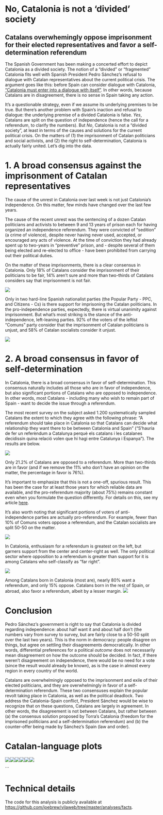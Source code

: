No, Catalonia is not a ‘divided’ society
================

## Catalans overwhemingly oppose imprisonment for their elected representatives and favor a self-determination referendum

The Spanish Government has been making a concerted effort to depict
Catalonia as a divided society. The notion of a “divided” or
“fragmented” Catalonia fits well with Spanish President Pedro
Sánchez’s refusal to dialogue with Catalan representatives about the
current political crisis. The argument goes like this: before Spain can
consider dialogue with Catalonia, [“Catalonia must enter into a dialogue
with
itself”](https://twitter.com/sanchezcastejon/status/1183721720445845505).
In other words, because Catalans are in disagreement, there is no sense
in Spain taking any action.

It’s a questionable strategy, even if we assume its underlying premises
to be true. But there’s another problem with Spain’s inaction and
refusal to dialogue: the underlying premise of a divided Catalonia is
false. *Yes*, Catalans are split on the question of independence (hence
the call for a referendum, to clarify the numbers). But *No*, Catalonia
is not a “divided society”, at least in terms of the causes and
solutions for the current political crisis. On the matters of (1) the
imprisonment of Catalan politicians and social activists, and (2) the
right to self-determination, Catalonia is actually fairly united. Let’s
dig into the
data.

# 1\. A broad consensus against the imprisonment of Catalan representatives

The cause of the unrest in Catalonia over last week is not just
Catalonia’s independence. On this matter, few minds have changed over
the last few years.

The cause of the recent unrest was the sentencing of a dozen Catalan
politicians and activists to between 9 and 13 years of prison each for
having organized an independence referendum. They were convicted of
“sedition” (a crime of violence), despite never having never used,
accepted, or encouraged any acts of violence. At the time of conviction
they had already spent up to two-years in “preventive” prison, and -
despite several of them being elected and re-elected to office - have
been prohibited from carrying out their political duties.

On the matter of these imprisonments, there is a clear consensus in
Catalonia. Only 18% of Catalans consider the imprisonment of their
politicians to be fair, 14% aren’t sure and more than two-thirds of
Catalans considers say that imprisonment is not fair.

![](figures/unnamed-chunk-2-1.png)<!-- -->

Only in two hard-line Spanish nationalist parties (the Popular Party -
PPC, and Citizens - Cs) is there support for imprisoning the Catalan
politicians. In the pro-independence parties, expectedly, there is
virtual unanimity against imprisonment. But what’s most striking is the
stance of the anti-independence, left-leaning parties. 92% of the voters
of the leftist “Comuns” party consider that the imprisonment of Catalan
politicians is unjust, and 58% of Catalan socialists consider it unjust.

![](figures/unnamed-chunk-3-1.png)<!-- -->

# 2\. A broad consensus in favor of self-determination

In Catalonia, there is a broad consensus in favor of self-determination.
This consensus naturally includes all those who are in favor of
independence, but also significant portions of Catalans who are opposed
to independence. In other words, most Catalans - including many who wish
to remain part of Spain - want to decide the issue through a referendum.

The most recent survey on the subject asked 1.200 systematically sampled
Catalans the extent to which they agree with the following phrase: “A
referendum should take place in Catalonia so that Catalans can decide
what relationship they want there to be between Catalonia and Spain”
(“S’hauria de fer un referèndum a Catalunya perquè els catalans i
les catalanes decidissin quina relació volen que hi hagi entre Catalunya
i Espanya”). The results are below.

![](figures/unnamed-chunk-4-1.png)<!-- -->

Only 21.2% of Catalans are opposed to a referendum. More than two-thirds
are in favor (and if we remove the 11% who don’t have an opinion on the
matter, the percentage in favor is 76%).

It’s important to emphasize that this is not a one-off, spurious result.
This has been the case for at least those years for which reliable data
are available, and the pro-referendum majority (about 75%) remains
constant even when you formulate the question differently. For details
on this, see my article
[here](https://english.vilaweb.cat/noticies/only-19-of-catalans-oppose-a-self-determination-referendum/).

It’s also worth noting that significant portions of voters of
anti-independence parties are actually pro-referendum. For example,
fewer than 10% of Comuns voters oppose a referendum, and the Catalan
socialists are split 50-50 on the matter.

![](figures/unnamed-chunk-5-1.png)<!-- -->

In Catalonia, enthusiasm for a referendum is greatest on the left, but
garners support from the center and center-right as well. The only
political sector where opposition to a referendum is greater than
support for it is among Catalans who self-classify as “far right”.

![](figures/unnamed-chunk-6-1.png)<!-- -->

Among Catalans born in Catalonia (most are), nearly 80% want a
referendum, and only 15% oppose. Catalans born in the rest of Spain, or
abroad, also favor a referendum, albeit by a lesser margin.
![](figures/unnamed-chunk-7-1.png)<!-- -->

# Conclusion

Pedro Sánchez’s government is right to say that Catalonia is divided
regarding independence: about half want it and about half don’t (the
numbers vary from survey to survey, but are fairly close to a 50-50
split over the last two years). This is the norm in democracy: people
disagree on things, but agree on settling their disagreements
democratically. In other words, differential preferences for a political
*outcome* does not necessarily mean disagreement on how the outcome
should be decided. In fact, if there weren’t disagreement on
independence, there would be no need for a vote (since the result would
already be known), as is the case in almost every region in every
country of the world.

Catalans are overwhelmingly opposed to the imprisonment and exile of
their elected politicians, and they are overwhelmingly in favor of a
self-determination referendum. These two consensuses explain the popular
revolt taking place in Catalonia, as well as the political deadlock. Two
address the Catalonia-Spain conflict, President Sánchez would be wise to
recognize that on these questions, Catalans are largely in agreement. In
other words, the disagreement is not between Catalans, but rather
between (a) the consensus solution proposed by Torra’s Catalonia
(freedom for the imprisoned politicians and a self-determination
referendum) and (b) the counter-offer being made by Sánchez’s Spain (law
and
order).

# Catalan-language plots

![](figures/unnamed-chunk-8-1.png)<!-- -->![](figures/unnamed-chunk-8-2.png)<!-- -->![](figures/unnamed-chunk-8-3.png)<!-- -->![](figures/unnamed-chunk-8-4.png)<!-- -->![](figures/unnamed-chunk-8-5.png)<!-- -->![](figures/unnamed-chunk-8-6.png)<!-- -->

\`\`\`

# Technical details

The code for this analysis is publicly available at
<https://github.com/joebrew/vilaweb/tree/master/analyses/facts>.
